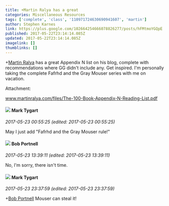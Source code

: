 ```yaml
---
title: +Martin Ralya has a great
categories: Miscellaneous Resources
tags: ['complete', 'class', '110971724630690941607', 'martin']
author: Stephen Karnes
link: https://plus.google.com/102664254666078826277/posts/hFMtmoYGQpE
published: 2017-05-22T23:14:14.085Z
updated: 2017-05-22T23:14:14.085Z
imagelink: []
thumblinks: []
---
```


<span class="proflinkWrapper"><span class="proflinkPrefix">+</span><a class="proflink" href="https://plus.google.com/110971724630690941607" oid="110971724630690941607">Martin Ralya</a></span> has a great Appendix N list on his blog, complete with recommendations where GG didn&#39;t include any. Get inspired. I&#39;m personally taking the complete Fafrhd and the Gray Mouser series with me on vacation. 


Attachment:

<a href='http://www.martinralya.com/files/The-100-Book-Appendix-N-Reading-List.pdf'>www.martinralya.com/files/The-100-Book-Appendix-N-Reading-List.pdf</a>


<div id='comment z13vwh3znxrjznnzk04cdjx45my1tveogzg0k'>
  <h4><img src='{{site.baseurl}}//images/avatars/118088719859349999400_photo.jpg'> Mark Tygart</h4>
      <p><cite>2017-05-23 00:55:25 (edited: 2017-05-23 00:55:25)</cite></p>
        <p>May I just add &quot;Fafrhd and the Gray Mouser rule!&quot;</p>
</div>
        

<div id='comment z13vwh3znxrjznnzk04cdjx45my1tveogzg0k'>
  <h4><img src='{{site.baseurl}}//images/avatars/109998463614513601107_photo.jpg'> Bob Portnell</h4>
      <p><cite>2017-05-23 13:39:11 (edited: 2017-05-23 13:39:11)</cite></p>
        <p>No, I&#39;m sorry, there isn&#39;t time.</p>
</div>
        

<div id='comment z13vwh3znxrjznnzk04cdjx45my1tveogzg0k'>
  <h4><img src='{{site.baseurl}}//images/avatars/118088719859349999400_photo.jpg'> Mark Tygart</h4>
      <p><cite>2017-05-23 23:37:59 (edited: 2017-05-23 23:37:59)</cite></p>
        <p><span class="proflinkWrapper"><span class="proflinkPrefix">+</span><a class="proflink" href="https://plus.google.com/109998463614513601107" oid="109998463614513601107">Bob Portnell</a></span> Mouser can steal it!</p>
</div>
        